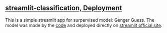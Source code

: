 [streamlit-classification, Deployment](https://github.com/cchuang2009/streamlit-classification)
---
This is a simple streamlit app for surpervised model: Genger Guess. The model was made by the [code]( https://github.com/cchuang2009/2022-1/blob/main/Python_IM/Week12_Gender_Predition_colab.ipynb) and deployed directly on [streamlit official site](http://share.streamlit.io).